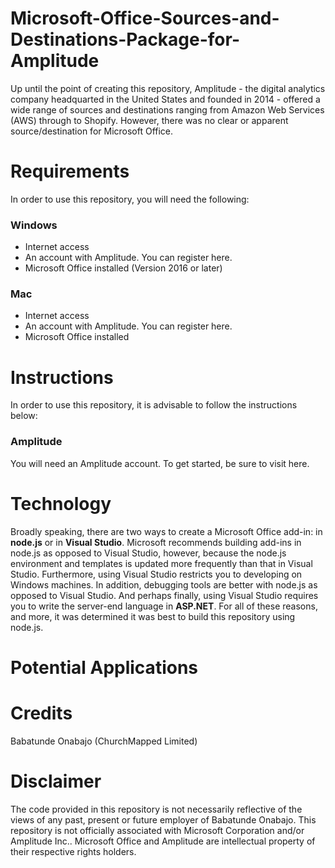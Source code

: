 # Microsoft-Office-Sources-and-Destinations-Package-for-Amplitude

Up until the point of creating this repository, Amplitude - the digital analytics company headquarted in the United States and founded in 2014 - offered a wide range of sources and destinations ranging from Amazon Web Services (AWS) through to Shopify. However, there was no clear or apparent source/destination for Microsoft Office.  

# Requirements
In order to use this repository, you will need the following:

### Windows
* Internet access
* An account with Amplitude. You can register here. 
* Microsoft Office installed (Version 2016 or later)

### Mac
* Internet access
* An account with Amplitude. You can register here.
* Microsoft Office installed 

# Instructions
In order to use this repository, it is advisable to follow the instructions below:

### Amplitude
You will need an Amplitude account. To get started, be sure to visit here.





# Technology
Broadly speaking, there are two ways to create a Microsoft Office add-in: in **node.js** or in **Visual Studio**. Microsoft recommends building add-ins in node.js as opposed to Visual Studio, however, because the node.js environment and templates is updated more frequently than that in Visual Studio. Furthermore, using Visual Studio restricts you to developing on Windows machines. In addition, debugging tools are better with node.js as opposed to Visual Studio. And perhaps finally, using Visual Studio requires you to write the server-end language in **ASP.NET**. For all of these reasons, and more, it was determined it was best to build this repository using node.js.  



# Potential Applications

# Credits
Babatunde Onabajo (ChurchMapped Limited)

# Disclaimer
The code provided in this repository is not necessarily reflective of the views of any past, present or future employer of Babatunde Onabajo. This repository is not officially associated with Microsoft Corporation and/or Amplitude Inc.. Microsoft Office and Amplitude are intellectual property of their respective rights holders. 
